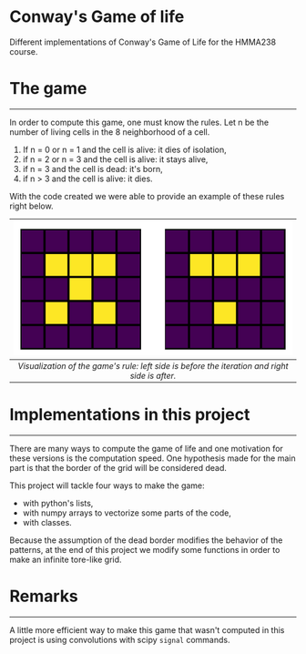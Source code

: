 # Conway's Game of life


Different implementations of Conway's Game of Life for the HMMA238 course.

# The game
------------------------
In order to compute this game, one must know the rules. Let n be the number of living cells in the 8 neighborhood of a cell.

1. If n = 0 or n = 1 and the cell is alive: it dies of isolation,
2. if n = 2 or n = 3 and the cell is alive: it stays alive,
3. if n = 3 and the cell is dead: it's born,
4. if n > 3 and the cell is alive: it dies.

With the code created we were able to provide an example of these rules right below.

| ![Visualization of the rules.](https://github.com/tanglef/Game_Of_Life/blob/master/pictures/before-after.png) | 
|:--:| 
| *Visualization of the game's rule: left side is before the iteration and right side is after.* |

# Implementations in this project
-------------------------
There are many ways to compute the game of life and one motivation for these versions is the computation speed. One hypothesis made for the main part is that the border of the grid will be considered dead.

This project will tackle four ways to make the game:

* with python's lists,
* with numpy arrays to vectorize some parts of the code,
* with classes.

Because the assumption of the dead border modifies the behavior of the patterns, at the end of this project we modify some functions in order to make an infinite tore-like grid.

# Remarks
------------------------
A little more efficient way to make this game that wasn't computed in this project is using convolutions with scipy `signal` commands.


